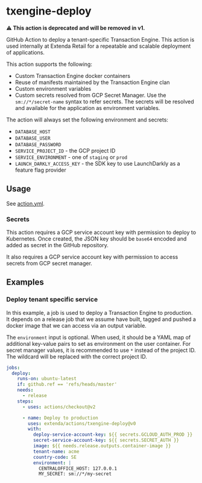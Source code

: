 # txengine-deploy

**:warning: This action is deprecated and will be removed in v1.**

GitHub Action to deploy a tenant-specific Transaction Engine. This action is used internally at Extenda Retail for a
repeatable and scalable deployment of applications.

This action supports the following:

  * Custom Transaction Engine docker containers
  * Reuse of manifests maintained by the Transaction Engine clan
  * Custom environment variables
  * Custom secrets resolved from GCP Secret Manager. Use the
    `sm://*/secret-name` syntax to refer secrets. The secrets will
    be resolved and available for the application as environment variables.

The action will always set the following environment and secrets:

  * `DATABASE_HOST`
  * `DATABASE_USER`
  * `DATABASE_PASSWORD`
  * `SERVICE_PROJECT_ID` - the GCP project ID
  * `SERVICE_ENVIRONMENT` - one of `staging` or `prod`
  * `LAUNCH_DARKLY_ACCESS_KEY` - the SDK key to use LaunchDarkly as a feature flag provider

## Usage

See [action.yml](action.yml).

### Secrets

This action requires a GCP service account key with permission to deploy to Kubernetes.
Once created, the JSON key should be `base64` encoded and added as secret in the GitHub repository.

It also requires a GCP service account key with permission to access secrets from GCP secret manager.

## Examples

### Deploy tenant specific service

In this example, a job is used to deploy a Transaction Engine to production.
It depends on a release job that we assume have built, tagged and pushed a docker
image that we can access via an output variable.

The `environment` input is optional. When used, it should be a YAML map of additional key-value pairs to set as
environment on the user container. For secret manager values, it is recommended to use `*` instead of the project ID.
The wildcard will be replaced with the correct project ID.

```yaml
jobs:
  deploy:
    runs-on: ubuntu-latest
    if: github.ref == 'refs/heads/master'
    needs:
      - release
    steps:
      - uses: actions/checkout@v2

      - name: Deploy to production
        uses: extenda/actions/txengine-deploy@v0
        with:
          deploy-service-account-key: ${{ secrets.GCLOUD_AUTH_PROD }}
          secret-service-account-key: ${{ secrets.SECRET_AUTH }}
          image: ${{ needs.release.outputs.container-image }}
          tenant-name: acme
          country-code: SE
          environment: |
            CENTRALOFFICE_HOST: 127.0.0.1
            MY_SECRET: sm://*/my-secret
```

